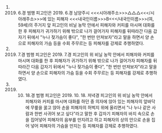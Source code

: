1. 2019. 6.경 범행
피고인은 2019. 6.경 남양주시 <<<시아래주소>>>△△△<<</시아래주소>>>에 있는 피해자 <<<내국인이름>>>B<<</내국인이름>>>(여, 59세)의 주거지 앞 피고인의 비닐 농막 안에서 피해자와 커피를 마시며 대화를 한 후 피해자가 귀가하기 위해 밖으로 나가 걸어가자 피해자를 뒤따라간 다음 갑자기 뒤에서 "누나 젖가슴이 좋다", "한 번만 만져보자"라고 말을 하면서 양 손으로 피해자의 가슴 등을 수회 주무르는 등 피해자를 강제로 추행하였다.
2. 2019. 7.경 범행
피고인은 2019. 7.경 피고인의 위 비닐 농막 안에서 피해자와 커피를 마시며 대화를 한 후 피해자가 귀가하기 위해 밖으로 나가 걸어가자 피해자를 뒤따라간 다음 갑자기 뒤에서 "누나 젖가슴이 좋다", "한 번만 만져보자"라고 말을 하면서 양 손으로 피해자의 가슴 등을 수회 주무르는 등 피해자를 강제로 추행하였다.
3. 2019. 10. 18.경 범행
피고인은 2019. 10. 18. 저녁경 피고인의 위 비닐 농막 안에서 피해자와 커피를 마시며 대화를 하던 중 의자에 앉아 있는 피해자의 앞바닥에 무릎을 꿇고 앉아 손을 피해자의 허벅지 위에 올리면서 "나 누나 같은 사람과 한번 사귀어 보고 싶다"라고 말한 후 갑자기 피해자의 바지 속으로 손을 집어넣어 피해자의 음부를 만지려고 하고 피해자의 상의 안으로 손을 집어 넣어 피해자의 가슴을 만지는 등 피해자를 강제로 추행하였다.
